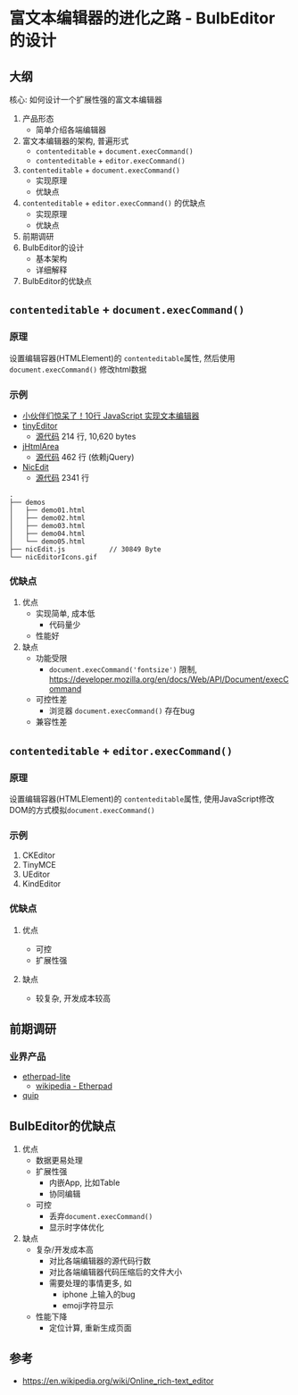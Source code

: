 # 富文本编辑器的进化之路 - BulbEditor的设计



## 大纲
核心: 如何设计一个扩展性强的富文本编辑器

1. 产品形态
    * 简单介绍各端编辑器
1. 富文本编辑器的架构, 普遍形式
    * `contenteditable` + `document.execCommand()`
    * `contenteditable` + `editor.execCommand()`
1. `contenteditable` + `document.execCommand()`
    * 实现原理
    * 优缺点
1. `contenteditable` + `editor.execCommand()` 的优缺点
    * 实现原理
    * 优缺点
1. 前期调研
1. BulbEditor的设计
    * 基本架构
    * 详细解释
1. BulbEditor的优缺点


## `contenteditable` + `document.execCommand()`

### 原理
设置编辑容器(HTMLElement)的 `contenteditable`属性, 然后使用 `document.execCommand()` 修改html数据

### 示例


* [小伙伴们惊呆了！10行 JavaScript 实现文本编辑器](http://www.cnblogs.com/lhb25/p/html5-wysisyg-inline-editor.html)
* [tinyEditor](http://www.scriptiny.com/2010/02/javascript-wysiwyg-editor/)
    * [源代码](https://github.com/jessegreathouse/TinyEditor/blob/master/tinyeditor.js) 214 行, 10,620 bytes
* [jHtmlArea](http://pietschsoft.com/demo/jhtmlarea/)
    * [源代码](http://jhtmlarea.codeplex.com/SourceControl/latest#jHtmlArea/Nuget/Package/Content/Scripts/jHtmlArea-0.8.js) 462 行 (依赖jQuery)
* [NicEdit](http://nicedit.com/)
    * [源代码](https://github.com/danishkhan/NicEdit/blob/master/nicEdit.js) 2341 行

```
.
├── demos
│   ├── demo01.html
│   ├── demo02.html
│   ├── demo03.html
│   ├── demo04.html
│   └── demo05.html
├── nicEdit.js           // 30849 Byte
└── nicEditorIcons.gif
```



### 优缺点
1. 优点
    * 实现简单, 成本低
        - 代码量少
    * 性能好
1. 缺点
    * 功能受限
        - `document.execCommand('fontsize')` 限制, https://developer.mozilla.org/en/docs/Web/API/Document/execCommand
    * 可控性差
        - 浏览器 `document.execCommand()` 存在bug
    * 兼容性差

## `contenteditable` + `editor.execCommand()`

### 原理

设置编辑容器(HTMLElement)的 `contenteditable`属性, 使用JavaScript修改DOM的方式模拟`document.execCommand()`

### 示例

1. CKEditor
1. TinyMCE
1. UEditor
1. KindEditor


### 优缺点

1. 优点
    * 可控
    * 扩展性强

1. 缺点
    * 较复杂, 开发成本较高

## 前期调研

### 业界产品

* [etherpad-lite](https://github.com/ether/etherpad-lite)
    - [wikipedia - Etherpad](https://en.wikipedia.org/wiki/Etherpad)
* [quip](https://quip.com/)


## BulbEditor的优缺点
1. 优点
    * 数据更易处理
    * 扩展性强
        - 内嵌App, 比如Table
        - 协同编辑
    * 可控
        - 丢弃`document.execCommand()`
        - 显示时字体优化
1. 缺点
    * 复杂/开发成本高
        - 对比各端编辑器的源代码行数
        - 对比各端编辑器代码压缩后的文件大小
        - 需要处理的事情更多, 如
            - iphone 上输入的bug
            - emoji字符显示
    * 性能下降
        - 定位计算, 重新生成页面


## 参考
* https://en.wikipedia.org/wiki/Online_rich-text_editor
